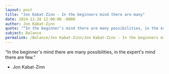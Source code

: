 ```yaml
---
layout: post
title: "Jon Kabat-Zinn - In the beginners mind there are many"
date: 2024-12-28 12:00:00 -0000
author: Jon Kabat-Zinn
quote: "“In the beginner's mind there are many possibilities, in the expert's mind there are few.”"
subject: Balance
permalink: /Balance/Jon Kabat-Zinn/Jon Kabat-Zinn - In the beginners mind there are many
---
```


“In the beginner's mind there are many possibilities, in the expert's mind there are few.”

- Jon Kabat-Zinn
